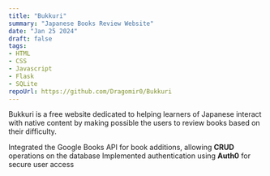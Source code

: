```yaml
---
title: "Bukkuri"
summary: "Japanese Books Review Website"
date: "Jan 25 2024"
draft: false
tags:
- HTML
- CSS
- Javascript
- Flask
- SQLite
repoUrl: https://github.com/Dragomir0/Bukkuri
---
```


Bukkuri is a free website dedicated to helping learners of Japanese interact with native content by making possible the users to review books based on their difficulty.

Integrated the Google Books API for book additions, allowing **CRUD** operations on the database
Implemented authentication using **Auth0** for secure user access